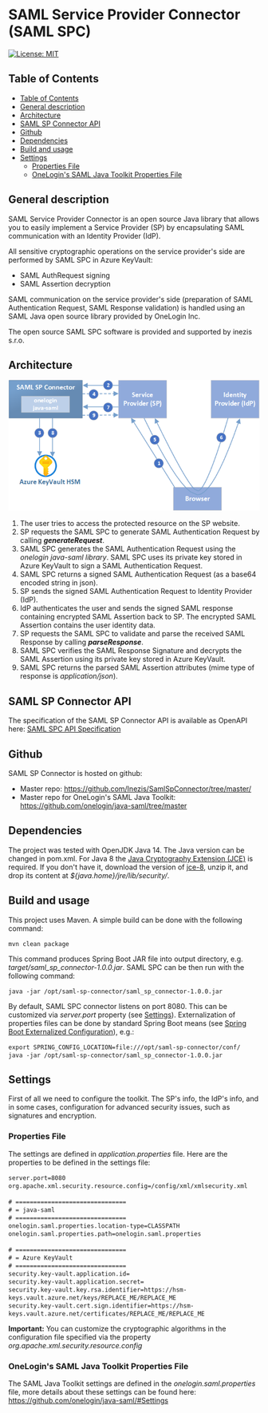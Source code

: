
# SAML Service Provider Connector (SAML SPC)
[![License: MIT](https://img.shields.io/badge/License-MIT-yellow.svg)](https://opensource.org/licenses/MIT)

## Table of Contents
  * [Table of Contents](#table-ofcontents)
  * [General description](#general-description)
  * [Architecture](#architecture)
  * [SAML SP Connector API](#saml-sp-connector-api)
  * [Github](#github)
  * [Dependencies](#dependencies)
  * [Build and usage](#build-and-usage)
  * [Settings](#settings)
    * [Properties File](#properties-file)
    * [OneLogin's SAML Java Toolkit Properties File](#onelogins-saml-java-toolkit-properties-file)
  
## General description
SAML Service Provider Connector is an open source Java library that allows you to easily implement a Service Provider (SP) by encapsulating SAML communication with an Identity Provider (IdP).

All sensitive cryptographic operations on the service provider's side are performed by SAML SPC in Azure KeyVault:
 - SAML AuthRequest signing
 - SAML Assertion decryption

SAML communication on the service provider's side (preparation of SAML Authentication Request, SAML Response validation) is handled using an SAML Java open source library provided by OneLogin Inc.

The open source SAML SPC software is provided and supported by inezis s.r.o.


## Architecture

![SAML SP Connector architecture](doc/SamlSPConnector.png?raw=true)

 1. The user tries to access the protected resource on the SP website.
 2. SP requests the SAML SPC to generate SAML Authentication Request by calling ***generateRequest***.
 3. SAML SPC generates the SAML Authentication Request using the *onelogin java-saml library*. SAML SPC uses its private key stored in Azure KeyVault to sign a SAML Authentication Request.
 4. SAML SPC returns a signed SAML Authentication Request (as a base64 encoded string in json).
 5. SP sends the signed SAML Authentication Request to Identity Provider (IdP).
 6. IdP authenticates the user and sends the signed SAML response containing encrypted SAML Assertion back to SP. The encrypted SAML Assertion contains the user identity data.
 7. SP requests the SAML SPC to validate and parse the received SAML Response by calling ***parseResponse***.
 8. SAML SPC verifies the SAML Response Signature and decrypts the SAML Assertion using its private key stored in Azure KeyVault.
 10. SAML SPC returns the parsed SAML Assertion attributes (mime type of response is _application/json_).

## SAML SP Connector API
The specification of the SAML SP Connector API is available as OpenAPI here: [SAML SPC API Specification](https://generator.swagger.io/?url=https://raw.githubusercontent.com/Inezis/SamlSpConnector/master/doc/openapi.yaml)

## Github
SAML SP Connector is hosted on github:
* Master repo: https://github.com/Inezis/SamlSpConnector/tree/master/
* Master repo for OneLogin's SAML Java Toolkit: https://github.com/onelogin/java-saml/tree/master


## Dependencies
The project was tested with OpenJDK Java 14. The Java version can be changed in pom.xml.
For Java 8 the [Java Cryptography Extension (JCE)](https://en.wikipedia.org/wiki/Java_Cryptography_Extension) is required. If you don't have it, download the version of [jce-8](http://www.oracle.com/technetwork/java/javase/downloads/jce8-download-2133166.html), unzip it, and drop its content at *${java.home}/jre/lib/security/*. 


## Build and usage
This project uses Maven. A simple build can be done with the following command:

```
mvn clean package
```

This command produces Spring Boot JAR file into output directory, e.g. _target/saml_sp_connector-1.0.0.jar_.
SAML SPC can be then run with the following command:

```
java -jar /opt/saml-sp-connector/saml_sp_connector-1.0.0.jar
```

By default, SAML SPC connector listens on port 8080. This can be customized via _server.port_ property (see [Settings](#settings)).
Externalization of properties files can be done by standard Spring Boot means (see [Spring Boot Externalized Configuration](https://docs.spring.io/spring-boot/docs/current/reference/html/spring-boot-features.html#boot-features-external-config)), e.g.:
```
export SPRING_CONFIG_LOCATION=file:///opt/saml-sp-connector/conf/
java -jar /opt/saml-sp-connector/saml_sp_connector-1.0.0.jar
```


## Settings
First of all we need to configure the toolkit. The SP's info, the IdP's info, and in some cases, configuration for advanced security issues, such as signatures and encryption.

### Properties File
The settings are defined in *application.properties* file.
Here are the  properties to be defined in the settings file:

```properties
server.port=8080
org.apache.xml.security.resource.config=/config/xml/xmlsecurity.xml

# ===============================
# = java-saml
# ===============================
onelogin.saml.properties.location-type=CLASSPATH
onelogin.saml.properties.path=onelogin.saml.properties

# ===============================
# = Azure KeyVault
# ===============================
security.key-vault.application.id=
security.key-vault.application.secret=
security.key-vault.key.rsa.identifier=https://hsm-keys.vault.azure.net/keys/REPLACE_ME/REPLACE_ME
security.key-vault.cert.sign.identifier=https://hsm-keys.vault.azure.net/certificates/REPLACE_ME/REPLACE_ME
```
**Important:** You can customize the cryptographic algorithms in the configuration file specified via the property *org.apache.xml.security.resource.config* 

### OneLogin's SAML Java Toolkit Properties File
The SAML Java Toolkit settings are defined in the *onelogin.saml.properties* file, more details about these settings can be found here: https://github.com/onelogin/java-saml/#Settings

